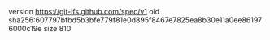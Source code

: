version https://git-lfs.github.com/spec/v1
oid sha256:607797bfbd5b3bfe779f81e0d895f8467e7825ea8b30e11a0ee861976000c19e
size 810
